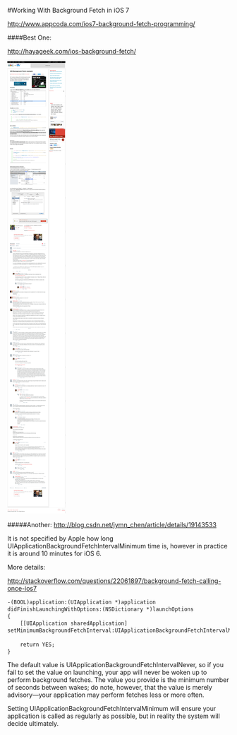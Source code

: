 #Working With Background Fetch in iOS 7

http://www.appcoda.com/ios7-background-fetch-programming/




####Best One:

http://hayageek.com/ios-background-fetch/

<img src="iOS Background Fetch example.png"/>


#####Another:
http://blog.csdn.net/jymn_chen/article/details/19143533




It is not specified by Apple how long UIApplicationBackgroundFetchIntervalMinimum time is, however in practice it is around 10 minutes for iOS 6.


More details:

http://stackoverflow.com/questions/22061897/background-fetch-calling-once-ios7



	-(BOOL)application:(UIApplication *)application didFinishLaunchingWithOptions:(NSDictionary *)launchOptions
	{
	    [[UIApplication sharedApplication] setMinimumBackgroundFetchInterval:UIApplicationBackgroundFetchIntervalMinimum];
	
	    return YES;
	}
	
The default value is UIApplicationBackgroundFetchIntervalNever, so if you fail to set the value on launching, your app will never be woken up to perform background fetches. The value you provide is the minimum number of seconds between wakes; do note, however, that the value is merely advisory—your application may perform fetches less or more often.

Setting UIApplicationBackgroundFetchIntervalMinimum will ensure your application is called as regularly as possible, but in reality the system will decide ultimately.